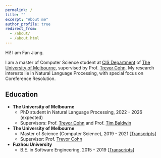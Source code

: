 ```yaml
---
permalink: /
title: ""
excerpt: "About me"
author_profile: true
redirect_from: 
  - /about/
  - /about.html
---
```


Hi! I am Fan Jiang.

I am a master of Computer Science student at [CIS Department](https://cis.unimelb.edu.au/) of [The University of Melbourne](https://www.unimelb.edu.au/), supervised by Prof. [Trevor Cohn](https://trevorcohn.github.io/). My research interests lie in Natural Language Processing, with special focus on Coreference Resolution.

Education
------
<!-- ### Education -->
  * **The University of Melbourne**
    * PhD student in Natural Language Processing, 2022 - 2026 (expected)
    * Supervisors: Prof. [Trevor Cohn](https://trevorcohn.github.io/) and Prof. [Tim Baldwin](https://people.eng.unimelb.edu.au/tbaldwin/)
  * **The University of Melbourne**
    * Master of Science (Computer Science), 2019 - 2021 [<a href='/files/msc-official-transcript.pdf'>Transcripts</a>]<br>
    * Supervisor: Prof. [Trevor Cohn](https://trevorcohn.github.io/) 
  * **Fuzhou University**
    * B.E. in Software Engineering, 2015 - 2019 [<a href='/files/undergraduate_transcript.pdf'>Transcripts</a>]<br>

<div style="width: 300px; margin: auto;">
	<script type="text/javascript" id="clustrmaps" src="//cdn.clustrmaps.com/map_v2.js?cl=ffffff&w=a&t=m&d=jLU-au9MRg0FCjJPPUhe6EsUYAL0TUO5hggAMnuOqlc"></script>
</div>
